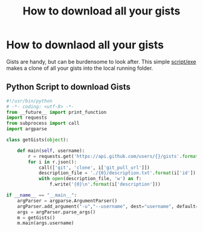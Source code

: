 ﻿---
layout: post
category: github
title: How to download all your gists
tagline: by Henry
tags:
  - github
published: true
---

# How to downlaod all your gists
Gists are handy, but can be burdensome to look after.
This simple [script/exe](https://github.com/henryza/DownloadAllGists) makes a clone of all your gists into the
local running folder.

## Python Script to download Gists
``` python
#!/usr/bin/python
# -*- coding: <utf-8> -*-
from __future__ import print_function
import requests
from subprocess import call
import argparse

class getGists(object):

	def main(self, username):
		r = requests.get('https://api.github.com/users/{}/gists'.format(username))
		for i in r.json():
			call(['git', 'clone', i['git_pull_url']])
			description_file = './{0}/description.txt'.format(i['id'])
			with open(description_file, 'w') as f:
				f.write('{0}\n'.format(i['description']))

if __name__ == "__main__":
	argParser = argparse.ArgumentParser()
	argParser.add_argument("-u","--username", dest="username", default=False, help="Git Usernameh")
	args = argParser.parse_args()
	m = getGists()
	m.main(args.username)
```
